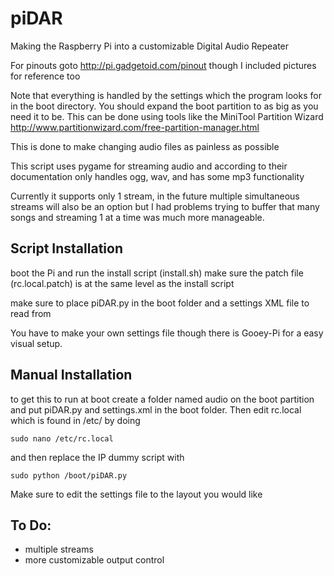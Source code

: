# piDAR
Making the Raspberry Pi into a customizable Digital Audio Repeater

For pinouts goto http://pi.gadgetoid.com/pinout though I included pictures for reference too

Note that everything is handled by the settings which the program looks for in the boot directory. You should expand the boot partition to as big as you need it to be. This can be done using tools like the MiniTool Partition Wizard http://www.partitionwizard.com/free-partition-manager.html

This is done to make changing audio files as painless as possible

This script uses pygame for streaming audio and according to their documentation only handles ogg, wav, and has some mp3 functionality

Currently it supports only 1 stream, in the future multiple simultaneous streams will also be an option but I had problems trying to buffer that many songs and streaming 1 at a time was much more manageable.

## Script Installation

boot the Pi and run the install script (install.sh) make sure the patch file (rc.local.patch) is at the same level as the install script

make sure to place piDAR.py in the boot folder and a settings XML file to read from

You have to make your own settings file though there is Gooey-Pi for a easy visual setup.

## Manual Installation

to get this to run at boot create a folder named audio on the boot partition and put piDAR.py and settings.xml in the boot folder. Then edit rc.local which is found in /etc/ by doing

    sudo nano /etc/rc.local
	
and then replace the IP dummy script with

    sudo python /boot/piDAR.py

Make sure to edit the settings file to the layout you would like
   
   
## To Do:
+ multiple streams
+ more customizable output control
